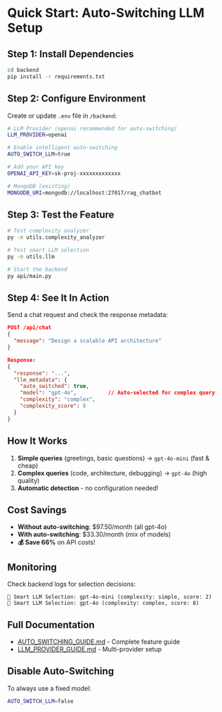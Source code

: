 # Quick Start: Auto-Switching LLM Setup

## Step 1: Install Dependencies

```bash
cd backend
pip install -r requirements.txt
```

## Step 2: Configure Environment

Create or update `.env` file in `/backend`:

```bash
# LLM Provider (openai recommended for auto-switching)
LLM_PROVIDER=openai

# Enable intelligent auto-switching
AUTO_SWITCH_LLM=true

# Add your API key
OPENAI_API_KEY=sk-proj-xxxxxxxxxxxxx

# MongoDB (existing)
MONGODB_URI=mongodb://localhost:27017/rag_chatbot
```

## Step 3: Test the Feature

```bash
# Test complexity analyzer
py -m utils.complexity_analyzer

# Test smart LLM selection
py -m utils.llm

# Start the backend
py api/main.py
```

## Step 4: See It In Action

Send a chat request and check the response metadata:

```json
POST /api/chat
{
  "message": "Design a scalable API architecture"
}

Response:
{
  "response": "...",
  "llm_metadata": {
    "auto_switched": true,
    "model": "gpt-4o",          // Auto-selected for complex query
    "complexity": "complex",
    "complexity_score": 8
  }
}
```

## How It Works

1. **Simple queries** (greetings, basic questions) → `gpt-4o-mini` (fast & cheap)
2. **Complex queries** (code, architecture, debugging) → `gpt-4o` (high quality)
3. **Automatic detection** - no configuration needed!

## Cost Savings

- **Without auto-switching**: $97.50/month (all gpt-4o)
- **With auto-switching**: $33.30/month (mix of models)
- **💰 Save 66%** on API costs!

## Monitoring

Check backend logs for selection decisions:

```
🧠 Smart LLM Selection: gpt-4o-mini (complexity: simple, score: 2)
🧠 Smart LLM Selection: gpt-4o (complexity: complex, score: 8)
```

## Full Documentation

- [AUTO_SWITCHING_GUIDE.md](./AUTO_SWITCHING_GUIDE.md) - Complete feature guide
- [LLM_PROVIDER_GUIDE.md](./LLM_PROVIDER_GUIDE.md) - Multi-provider setup

## Disable Auto-Switching

To always use a fixed model:

```bash
AUTO_SWITCH_LLM=false
```
